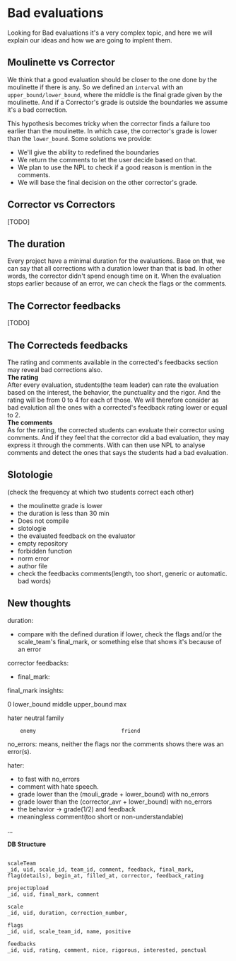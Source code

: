 # Bad evaluations

Looking for Bad evaluations it's a very complex topic, and here we will
explain our ideas and how we are going to implent them.


## Moulinette vs Corrector
We think that a good evaluation should be closer to the one done by the moulinette if
there is any.
So we defined an `interval` with an `upper_bound/lower_bound`, where the middle is the
final grade given by the moulinette. And if a Corrector's grade is outside
the boundaries we assume it's a bad correction.

This hypothesis becomes tricky when the corrector finds a failure too earlier than
the moulinette. In which case, the corrector's grade is lower than the `lower_bound`.
Some solutions we provide:
- We'll give the ability to redefined the boundaries
- We return the comments to let the user decide based on that.
- We plan to use the NPL to check if a good reason is mention in the comments.
- We will base the final decision on the other corrector's grade.


## Corrector vs Correctors
[TODO]

## The duration
Every project have a minimal duration for the evaluations. Base on that, we can
say that all corrections with a duration lower than that is bad. In other words,
the corrector didn't spend enough time on it.
When the evaluation stops earlier because of an error, we can check the flags or the
comments.

## The Corrector feedbacks
[TODO]

## The Correcteds feedbacks
The rating and comments available in the corrected's feedbacks section may reveal
bad corrections also.  
**The rating**  
After every evaluation, students(the team leader) can rate the evaluation based on
the interest, the behavior, the punctuality and the rigor.
And the rating will be from 0 to 4 for each of those.
We will therefore consider as bad evalution all the ones with a corrected's feedback
rating lower or equal to 2.  
**The comments**  
As for the rating, the corrected students can evaluate their corrector using comments.
And if they feel that the corrector did a bad evaluation, they may express it through
the comments.
With can then use NPL to analyse comments and detect the ones that says the students
had a bad evaluation.

## Slotologie
(check the frequency at which two students correct each other)

- the moulinette grade is lower
- the duration is less than 30 min
- Does not compile
- slotologie
- the evaluated feedback on the evaluator
- empty repository
- forbidden function
- norm error
- author file
- check the feedbacks comments(length, too short, generic or automatic. bad words)


## New thoughts

duration: 
- compare with the defined duration
	if lower, check the flags and/or the scale_team's final_mark,
	or something else that shows it's because of an error

corrector feedbacks:
- final_mark:
	

final_mark insights:

0		lower_bound		middle		upper_bound		max

hater					neutral						family

		enemy 							friend


no_errors:
	means, neither the flags nor the comments shows there
	was an error(s).

hater:
- to fast with no_errors
- comment with hate speech.
- grade lower than the (mouli_grade + lower_bound)
	with no_errors
- grade lower than the (corrector_avr + lower_bound)
	with no_errors
- the behavior -> grade(1/2) and feedback
- meaningless comment(too short or non-understandable)


...

**DB Structure**
```

scaleTeam
_id, uid, scale_id, team_id, comment, feedback, final_mark,
flag(details), begin_at, filled_at, corrector, feedback_rating

projectUpload
_id, uid, final_mark, comment

scale
_id, uid, duration, correction_number,

flags
_id, uid, scale_team_id, name, positive

feedbacks
_id, uid, rating, comment, nice, rigorous, interested, ponctual

```